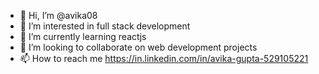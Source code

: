- 👋 Hi, I’m @avika08
- 👀 I’m interested in full stack development
- 🌱 I’m currently learning reactjs
- 💞️ I’m looking to collaborate on web development projects
- 📫 How to reach me https://in.linkedin.com/in/avika-gupta-529105221

<!---
avika08/avika08 is a ✨ special ✨ repository because its `README.md` (this file) appears on your GitHub profile.
You can click the Preview link to take a look at your changes.
--->
